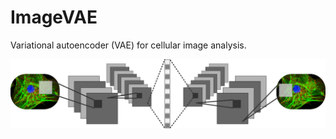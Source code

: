 #	ImageVAE

Variational autoencoder (VAE) for cellular image analysis.

![VAE](images/conv_vae.png)


